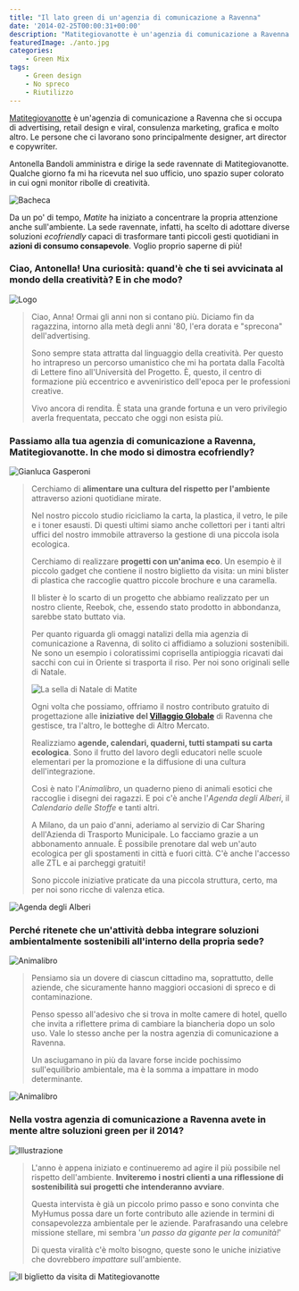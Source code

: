 ```yaml
---
title: "Il lato green di un'agenzia di comunicazione a Ravenna"
date: '2014-02-25T00:00:31+00:00'
description: "Matitegiovanotte è un'agenzia di comunicazione a Ravenna che, all'interno dell'ufficio e verso i propri clienti, ha iniziato a promuovere uno spirito green."
featuredImage: ./anto.jpg
categories:
    - Green Mix
tags:
    - Green design
    - No spreco
    - Riutilizzo
---
```


[Matitegiovanotte](http://www.matitegiovanotte.biz) è un'agenzia di comunicazione a Ravenna che si occupa di advertising, retail design e viral, consulenza marketing, grafica e molto altro. Le persone che ci lavorano sono principalmente designer, art director e copywriter.

Antonella Bandoli amministra e dirige la sede ravennate di Matitegiovanotte.
Qualche giorno fa mi ha ricevuta nel suo ufficio, uno spazio super colorato in cui ogni monitor ribolle di creatività.

![Bacheca](./bacheca.jpg)

Da un po' di tempo, _Matite_ ha iniziato a concentrare la propria attenzione anche sull'ambiente.
La sede ravennate, infatti, ha scelto di adottare diverse soluzioni _ecofriendly_ capaci di trasformare tanti piccoli gesti quotidiani in **azioni di consumo consapevole**.
Voglio proprio saperne di più!

### Ciao, Antonella! Una curiosità: quand'è che ti sei avvicinata al mondo della creatività? E in che modo?

![Logo](./logo-matite.jpg)

> Ciao, Anna! Ormai gli anni non si contano più. Diciamo fin da ragazzina, intorno alla metà degli anni '80, l'era dorata e "sprecona" dell'advertising.
>
> Sono sempre stata attratta dal linguaggio della creatività. Per questo ho intrapreso un percorso umanistico che mi ha portata dalla Facoltà di Lettere fino all'Università del Progetto. È, questo, il centro di formazione più eccentrico e avveniristico dell'epoca per le professioni creative.
>
> Vivo ancora di rendita. È stata una grande fortuna e un vero privilegio averla frequentata, peccato che oggi non esista più.

### Passiamo alla tua agenzia di comunicazione a Ravenna, Matitegiovanotte. In che modo si dimostra ecofriendly?

![Gianluca Gasperoni](./gianluca-gasperoni.jpg)

> Cerchiamo di **alimentare una cultura del rispetto per l'ambiente** attraverso azioni quotidiane mirate.
>
> Nel nostro piccolo studio ricicliamo la carta, la plastica, il vetro, le pile e i toner esausti. Di questi ultimi siamo anche collettori per i tanti altri uffici del nostro immobile attraverso la gestione di una piccola isola ecologica.
>
> Cerchiamo di realizzare **progetti con un'anima eco**. Un esempio è il piccolo gadget che contiene il nostro biglietto da visita: un mini blister di plastica che raccoglie quattro piccole brochure e una caramella.
>
> Il blister è lo scarto di un progetto che abbiamo realizzato per un nostro cliente, Reebok, che, essendo stato prodotto in abbondanza, sarebbe stato buttato via.
>
> Per quanto riguarda gli omaggi natalizi della mia agenzia di comunicazione a Ravenna, di solito ci affidiamo a soluzioni sostenibili. Ne sono un esempio i coloratissimi coprisella antipioggia ricavati dai sacchi con cui in Oriente si trasporta il riso. Per noi sono originali selle di Natale.
>
> ![La sella di Natale di Matite](./la-sella-di-natale.jpg)
>
> Ogni volta che possiamo, offriamo il nostro contributo gratuito di progettazione alle **iniziative del [Villaggio Globale](http://www.villaggioglobale.ra.it/home.php?Lang=it)** di Ravenna che gestisce, tra l'altro, le botteghe di Altro Mercato.
>
> Realizziamo **agende, calendari, quaderni, tutti stampati su carta ecologica**. Sono il frutto del lavoro degli educatori nelle scuole elementari per la promozione e la diffusione di una cultura dell'integrazione.
>
> Così è nato l'_Animalibro_, un quaderno pieno di animali esotici che raccoglie i disegni dei ragazzi. E poi c'è anche l'_Agenda degli Alberi_, il _Calendario delle Stoffe_ e tanti altri.
>
> A Milano, da un paio d'anni, aderiamo al servizio di Car Sharing dell'Azienda di Trasporto Municipale. Lo facciamo grazie a un abbonamento annuale. È possibile prenotare dal web un'auto ecologica per gli spostamenti in città e fuori città. C'è anche l'accesso alle ZTL e ai parcheggi gratuiti!
>
> Sono piccole iniziative praticate da una piccola struttura, certo, ma per noi sono ricche di valenza etica.

![Agenda degli Alberi](./agenda-degli-alberi.jpg)

### Perché ritenete che un'attività debba integrare soluzioni ambientalmente sostenibili all'interno della propria sede?

![Animalibro](./animalibro.jpg)

> Pensiamo sia un dovere di ciascun cittadino ma, soprattutto, delle aziende, che sicuramente hanno maggiori occasioni di spreco e di contaminazione.
>
> Penso spesso all'adesivo che si trova in molte camere di hotel, quello che invita a riflettere prima di cambiare la biancheria dopo un solo uso. Vale lo stesso anche per la nostra agenzia di comunicazione a Ravenna.
>
> Un asciugamano in più da lavare forse incide pochissimo sull'equilibrio ambientale, ma è la somma a impattare in modo determinante.

![Animalibro](./animalibro-pagine.jpg)

### Nella vostra agenzia di comunicazione a Ravenna avete in mente altre soluzioni green per il 2014?

![Illustrazione](./illustrazione.jpg)

> L'anno è appena iniziato e continueremo ad agire il più possibile nel rispetto dell'ambiente. **Inviteremo i nostri clienti a una riflessione di sostenibilità sui progetti che intenderanno avviare**.
>
> Questa intervista è già un piccolo primo passo e sono convinta che MyHumus possa dare un forte contributo alle aziende in termini di consapevolezza ambientale per le aziende. Parafrasando una celebre missione stellare, mi sembra '_un passo da gigante per la comunità!_'
>
> Di questa viralità c'è molto bisogno, queste sono le uniche iniziative che dovrebbero _impattare_ sull'ambiente.

![Il biglietto da visita di Matitegiovanotte](./biglietto-da-visita.jpg)
